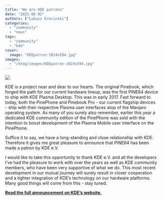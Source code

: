 ```yaml
---
title: "We are KDE patrons"
date: "2021-06-02"
authors: ["Lukasz Erecinski"]
categories:
  - "community"
  - "news"
tags: 
  - "community"
  - "kde"
cover: 
  image: "KDEpatron-1024x594.jpg"
images:
  - "/blog/images/KDEpatron-1024x594.jpg"
---
```


![](/blog/images/KDEpatron-1024x594.jpg)

KDE is a project near and dear to our hearts. The original Pinebook, which forged the path for our current hardware lineup, was the first PINE64 device to ship with KDE Plasma Desktop. This was in early 2017. Fast forward to today, both the PinePhone and Pinebook Pro - our current flagship devices - ship with their respective Plasma user interfaces atop of the Manjaro operating system. As many of you surely also remember, earlier this year a dedicated KDE community edition of the PinePhone was sold with the intention to boost development of the Plasma Mobile user interface on the PinePhone.

Suffice it to say, we have a long-standing and close relationship with KDE. Therefore it gives me great pleasure to announce that PINE64 has been made a patron by KDE e.V.   

I would like to take this opportunity to thank KDE e.V. and all the developers I’ve had the pleasure to work with over the years as well as KDE community members, who have been very supportive of what we do. This most recent development in our mutual journey will surely result in closer cooperation and a tighter integration of KDE’s technology on our hardware platforms. Many good things will come from this - stay tuned. 

[**Read the full announcement on KDE’s website.**](https://dot.kde.org/2021/06/02/pine64-becomes-kde-patron)
